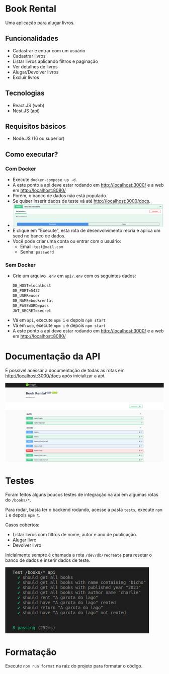 # Book Rental

Uma aplicação para alugar livros.

## Funcionalidades

- Cadastrar e entrar com um usuário
- Cadastrar livros
- Listar livros aplicando filtros e paginação
- Ver detalhes de livros
- Alugar/Devolver livros
- Excluir livros

## Tecnologias

- React.JS (web)
- Nest.JS (api)

## Requisitos básicos

- Node.JS (16 ou superior)

## Como executar?

### Com Docker

- Execute `docker-compose up -d`.
- A este ponto a api deve estar rodando em [http://localhost:3000/](http://localhost:3000/) e a web em [http://localhost:8080/](http://localhost:8080/)
- Porém, o banco de dados não está populado.
- Se quiser inserir dados de teste vá até [http://localhost:3000/docs](http://localhost:3000/docs).
- ![](./docs/assets/recreate-db.png)
- E clique em "Execute", esta rota de desenvolvimento recria e aplica um seed no banco de dados.
- Você pode criar uma conta ou entrar com o usuário:
  - Email: `test@mail.com`
  - Senha: `password`

### Sem Docker

- Crie um arquivo `.env` em `api/.env` com os seguintes dados:
  ```
  DB_HOST=localhost
  DB_PORT=5432
  DB_USER=user
  DB_NAME=bookrental
  DB_PASSWORD=pass
  JWT_SECRET=secret
  ```
- Vá em `api`, execute `npm i` e depois `npm start`
- Vá em `web`, execute `npm i` e depois `npm start`
- A este ponto a api deve estar rodando em [http://localhost:3000/](http://localhost:3000/) e a web em [http://localhost:8080/](http://localhost:8080/)

# Documentação da API

É possível acessar a documentação de todas as rotas em [http://localhost:3000/docs](http://localhost:3000/docs) após inicializar a api.

![](./docs/assets/swagger-api.png)

# Testes

Foram feitos alguns poucos testes de integração na api em algumas rotas do `/books/*`.

Para rodar, basta ter o backend rodando, acesse a pasta `tests`, execute `npm i` e depois `npm t`.

Casos cobertos:
- Listar livros com filtros de nome, autor e ano de publicação.
- Alugar livro
- Devolver livro

Inicialmente sempre é chamada a rota `/dev/db/recreate` para resetar o banco de dados e inserir dados de teste.

![](./docs/assets/tests.png)

# Formatação

Execute `npm run format` na raiz do projeto para formatar o código.
